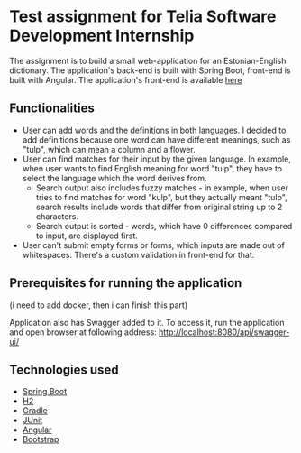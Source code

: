 # Test assignment for Telia Software Development Internship
The assignment is to build a small web-application for an Estonian-English dictionary. 
The application's back-end is built with Spring Boot, front-end is built with Angular. 
The application's front-end is available [here](https://github.com/anetaclaudia/vocabulary-frontend) 

## Functionalities
- User can add words and the definitions in both languages. I decided to add definitions because one word can have different meanings, such as "tulp", which can mean a column and a flower.
- User can find matches for their input by the given language. In example, when user wants to find English meaning for word "tulp", they have to select the language which the word derives from.
    - Search output also includes fuzzy matches - in example, when user tries to find matches for word "kulp", but they actually meant "tulp", search results include words that differ from original string up to 2 characters.
    - Search output is sorted - words, which have 0 differences compared to input, are displayed first.
- User can't submit empty forms or forms, which inputs are made out of whitespaces. There's a custom validation in front-end for that. 

## Prerequisites for running the application
(i need to add docker, then i can finish this part)

Application also has Swagger added to it. To access it, run the application and open browser at following address: <http://localhost:8080/api/swagger-ui/>

## Technologies used
- [Spring Boot](https://spring.io/projects/spring-boot)
- [H2](https://www.h2database.com/html/main.html)
- [Gradle](https://gradle.org/)
- [JUnit](https://junit.org/junit5/)
- [Angular](https://angular.io/)
- [Bootstrap](https://getbootstrap.com/docs/4.6/getting-started/introduction/)
